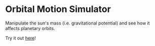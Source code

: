 # Orbital Motion Simulator

Manipulate the sun's mass (i.e. gravitational potential) and see how it affects planetary orbits.

Try it out [here](https://austinpeel.github.io/orbital-motion/)!
